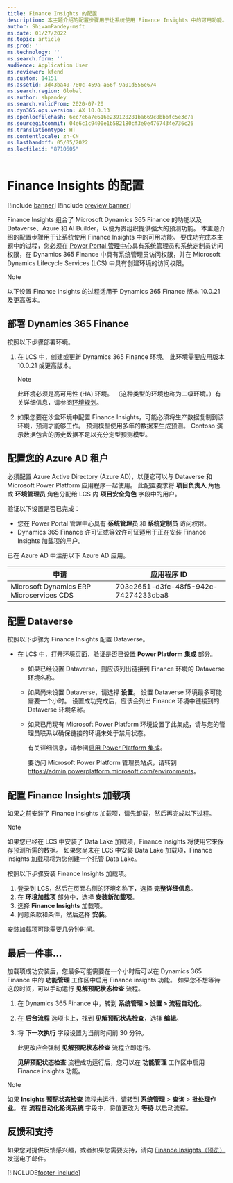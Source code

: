 ```yaml
---
title: Finance Insights 的配置
description: 本主题介绍的配置步骤用于让系统使用 Finance Insights 中的可用功能。
author: ShivamPandey-msft
ms.date: 01/27/2022
ms.topic: article
ms.prod: ''
ms.technology: ''
ms.search.form: ''
audience: Application User
ms.reviewer: kfend
ms.custom: 14151
ms.assetid: 3d43ba40-780c-459a-a66f-9a01d556e674
ms.search.region: Global
ms.author: shpandey
ms.search.validFrom: 2020-07-20
ms.dyn365.ops.version: AX 10.0.13
ms.openlocfilehash: 6ec7e6a7e616e239128281ba669c8bbbfc5e3c7a
ms.sourcegitcommit: 04e6c1c9400e1b582180cf3e0e4767434e736c26
ms.translationtype: HT
ms.contentlocale: zh-CN
ms.lasthandoff: 05/05/2022
ms.locfileid: "8710605"
---
```

# <a name="configuration-for-finance-insights"></a>Finance Insights 的配置

[!include [banner](../includes/banner.md)]
[!include [preview banner](../includes/preview-banner.md)]

Finance Insights 组合了 Microsoft Dynamics 365 Finance 的功能以及 Dataverse、Azure 和 AI Builder，以便为贵组织提供强大的预测功能。 本主题介绍的配置步骤用于让系统使用 Finance Insights 中的可用功能。 要成功完成本主题中的过程，您必须在 [Power Portal 管理中心](https://admin.powerplatform.microsoft.com/)具有系统管理员和系统定制员访问权限，在 Dynamics 365 Finance 中具有系统管理员访问权限，并在 Microsoft Dynamics Lifecycle Services (LCS) 中具有创建环境的访问权限。

> [!NOTE]
> 以下设置 Finance Insights 的过程适用于 Dynamics 365 Finance 版本 10.0.21 及更高版本。

## <a name="deploy-dynamics-365-finance"></a>部署 Dynamics 365 Finance

按照以下步骤部署环境。

1. 在 LCS 中，创建或更新 Dynamics 365 Finance 环境。 此环境需要应用版本 10.0.21 或更高版本。

    > [!NOTE]
    > 此环境必须是高可用性 (HA) 环境。 （这种类型的环境也称为二级环境。）有关详细信息，请参阅[环境规划](../../fin-ops-core/fin-ops/imp-lifecycle/environment-planning.md)。

2. 如果您要在沙盒环境中配置 Finance Insights，可能必须将生产数据复制到该环境，预测才能够工作。 预测模型使用多年的数据来生成预测。 Contoso 演示数据包含的历史数据不足以充分定型预测模型。 

## <a name="configure-your-azure-ad-tenant"></a>配置您的 Azure AD 租户

必须配置 Azure Active Directory (Azure AD)，以便它可以与 Dataverse 和 Microsoft Power Platform 应用程序一起使用。 此配置要求将 **项目负责人** 角色或 **环境管理员** 角色分配给 LCS 内 **项目安全角色** 字段中的用户。

验证以下设置是否已完成：

- 您在 Power Portal 管理中心具有 **系统管理员** 和 **系统定制员** 访问权限。
- Dynamics 365 Finance 许可证或等效许可证适用于正在安装 Finance Insights 加载项的用户。

已在 Azure AD 中注册以下 Azure AD 应用。

|  申请                             | 应用程序 ID                               |
|------------------------------------------|--------------------------------------|
| Microsoft Dynamics ERP Microservices CDS | 703e2651-d3fc-48f5-942c-74274233dba8 |
    
## <a name="configure-dataverse"></a>配置 Dataverse

按照以下步骤为 Finance Insights 配置 Dataverse。

- 在 LCS 中，打开环境页面，验证是否已设置 **Power Platform 集成** 部分。

    - 如果已经设置 Dataverse，则应该列出链接到 Finance 环境的 Dataverse 环境名称。
    - 如果尚未设置 Dataverse，请选择 **设置**。 设置 Dataverse 环境最多可能需要一个小时。 设置成功完成后，应该会列出 Finance 环境中链接到的 Dataverse 环境名称。
    - 如果已用现有 Microsoft Power Platform 环境设置了此集成，请与您的管理员联系以确保链接的环境未处于禁用状态。

        有关详细信息，请参阅[启用 Power Platform 集成](../../fin-ops-core/dev-itpro/power-platform/enable-power-platform-integration.md)。 

        要访问 Microsoft Power Platform 管理员站点，请转到 <https://admin.powerplatform.microsoft.com/environments>。

## <a name="configure-the-finance-insights-add-in"></a>配置 Finance Insights 加载项

如果之前安装了 Finance insights 加载项，请先卸载，然后再完成以下过程。

> [!NOTE]
> 如果您已经在 LCS 中安装了 Data Lake 加载项，Finance insights 将使用它来保存预测所需的数据。 如果您尚未在 LCS 中安装 Data Lake 加载项，Finance insights 加载项将为您创建一个托管 Data Lake。

按照以下步骤安装 Finance Insights 加载项。

1. 登录到 LCS，然后在页面右侧的环境名称下，选择 **完整详细信息**。
2. 在 **环境加载项** 部分中，选择 **安装新加载项**。
3. 选择 **Finance Insights** 加载项。
4. 同意条款和条件，然后选择 **安装**。

安装加载项可能需要几分钟时间。

## <a name="one-last-thing"></a>最后一件事...

加载项成功安装后，您最多可能需要在一个小时后可以在 Dynamics 365 Finance 中的 **功能管理** 工作区中启用 Finance insights 功能。 如果您不想等待这段时间，可以手动运行 **见解预配状态检查** 流程。 

1. 在 Dynamics 365 Finance 中，转到 **系统管理 \> 设置 \> 流程自动化**。
2. 在 **后台流程** 选项卡上，找到 **见解预配状态检查**，选择 **编辑**。
3. 将 **下一次执行** 字段设置为当前时间前 30 分钟。

   此更改应会强制 **见解预配状态检查** 流程立即运行。

   **见解预配状态检查** 流程成功运行后，您可以在 **功能管理** 工作区中启用 Finance insights 功能。

> [!NOTE]
> 如果 **Insights 预配状态检查** 流程未运行，请转到 **系统管理** > **查询** > **批处理作业**。 在 **流程自动化轮询系统** 字段中，将值更改为 **等待** 以启动流程。 
> 
## <a name="feedback-and-support"></a>反馈和支持

如果您对提供反馈感兴趣，或者如果您需要支持，请向 [Finance Insights（预览）](mailto:fiap@microsoft.com)发送电子邮件。

[!INCLUDE[footer-include](../../includes/footer-banner.md)]
